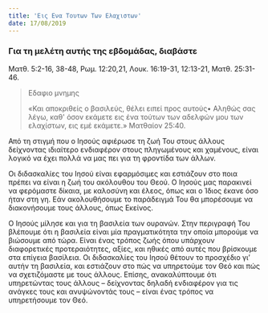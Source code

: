 ```yaml
---
title: 'Εις Ενα Τουτων Των Ελαχιστων'
date: 17/08/2019
---
```


### Για τη μελέτη αυτής της εβδομάδας, διαβάστε
Ματθ. 5:2-16, 38-48, Ρωμ. 12:20,21, Λουκ. 16:19-31, 12:13-21, Ματθ. 25:31-46.  

> <p>Εδαφιο μνημης</p>
> «Και αποκριθείς ο βασιλεύς, θέλει ειπεί προς αυτούς• Αληθώς σας λέγω, καθ' όσον εκάμετε εις ένα τούτων των αδελφών μου των ελαχίστων, εις εμέ εκάμετε.» Ματθαίον 25:40.

Από τη στιγμή που ο Ιησούς αφιέρωσε τη ζωή Του στους άλλους δείχνοντας ιδιαίτερο ενδιαφέρον στους πληγωμένους και χαμένους, είναι λογικό να έχει πολλά να μας πει για τη φροντίδα των άλλων.

Οι διδασκαλίες του Ιησού είναι εφαρμόσιμες και εστιάζουν στο ποια πρέπει να είναι η ζωή του ακόλουθου του Θεού. Ο Ιησούς μας παρακινεί να φερόμαστε δίκαια, με καλοσύνη και έλεος, όπως και ο Ίδιος έκανε όσο ήταν στη γη. Εάν ακολουθήσουμε το παράδειγμά Του θα μπορέσουμε να διακονήσουμε τους άλλους, όπως Εκείνος. 

Ο Ιησούς μίλησε και για τη βασιλεία των ουρανών. Στην περιγραφή Του βλέπουμε ότι η βασιλεία είναι μία πραγματικότητα την οποία μπορούμε να βιώσουμε από τώρα. Είναι ένας τρόπος ζωής όπου υπάρχουν διαφορετικές προτεραιότητες, αξίες, και ηθικές από αυτές που βρίσκουμε στα επίγεια βασίλεια. Οι διδασκαλίες του Ιησού θέτουν το προσχέδιο γι’ αυτήν τη βασιλεία, και εστιάζουν στο πώς να υπηρετούμε τον Θεό και πώς να σχετιζόμαστε με τους άλλους. Επίσης, ανακαλύπτουμε ότι υπηρετώντας τους άλλους – δείχνοντας δηλαδή ενδιαφέρον για τις ανάγκες τους και ανυψώνοντάς τους – είναι ένας τρόπος να υπηρετήσουμε τον Θεό.